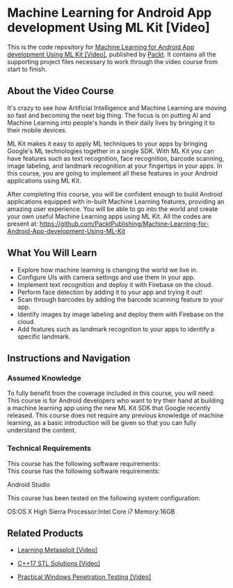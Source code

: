# Machine Learning for Android App development Using ML Kit [Video]
This is the code repository for [Machine Learning for Android App development Using ML Kit [Video]](https://www.packtpub.com/application-development/machine-learning-android-app-development-using-ml-kit-video?utm_source=github&utm_medium=repository&utm_campaign=9781789539875), published by [Packt](https://www.packtpub.com/?utm_source=github). It contains all the supporting project files necessary to work through the video course from start to finish.
## About the Video Course
It's crazy to see how Artificial Intelligence and Machine Learning are moving so fast and becoming the next big thing. The focus is on putting AI and Machine Learning into people's hands in their daily lives by bringing it to their mobile devices. 

ML Kit makes it easy to apply ML techniques to your apps by bringing Google's ML technologies together in a single SDK. With ML Kit you can have features such as text recognition, face recognition, barcode scanning, image labeling, and landmark recognition at your fingertips in your apps. In this course, you are going to implement all these features in your Android applications using ML Kit.

After completing this course, you will be confident enough to build Android applications equipped with in-built Machine Learning features, providing an amazing user experience. You will be able to go into the world and create your own useful Machine Learning apps using ML Kit.
All the codes are present at:
https://github.com/PacktPublishing/Machine-Learning-for-Android-App-development-Using-ML-Kit

<H2>What You Will Learn</H2>
<DIV class=book-info-will-learn-text>
<UL>
<LI>Explore how machine learning is changing the world we live in. 
<LI>Configure UIs with camera settings and use them in your app. 
<LI>Implement text recognition and deploy it with Firebase on the cloud. 
<LI>Perform face detection by adding it to your app and trying it out! 
<LI>Scan through barcodes by adding the barcode scanning feature to your app. 
<LI>Identify images by image labeling and deploy them with Firebase on the cloud. 
<LI>Add features such as landmark recognition to your apps to identify a specific landmark. </LI></UL></DIV>

## Instructions and Navigation
### Assumed Knowledge
To fully benefit from the coverage included in this course, you will need:<br/>
This course is for Android developers who want to try their hand at building a machine learning app using the new ML Kit SDK that Google recently released. This course does not require any previous knowledge of machine learning, as a basic introduction will be given so that you can fully understand the content.
### Technical Requirements
This course has the following software requirements:<br/>
This course has the following software requirements:

Android Studio

This course has been tested on the following system configuration:

OS:OS X High Sierra
Processor:Intel Core i7
Memory:16GB


## Related Products
* [Learning Metasploit [Video]](https://www.packtpub.com/networking-and-servers/learning-metasploit-video?utm_source=github&utm_medium=repository&utm_campaign=9781788628396)

* [C++17 STL Solutions [Video]](https://www.packtpub.com/application-development/c17-stl-solutions-video?utm_source=github&utm_medium=repository&utm_campaign=9781789535273)

* [Practical Windows Penetration Testing [Video]](https://www.packtpub.com/networking-and-servers/practical-windows-penetration-testing-video?utm_source=github&utm_medium=repository&utm_campaign=9781788396653)

